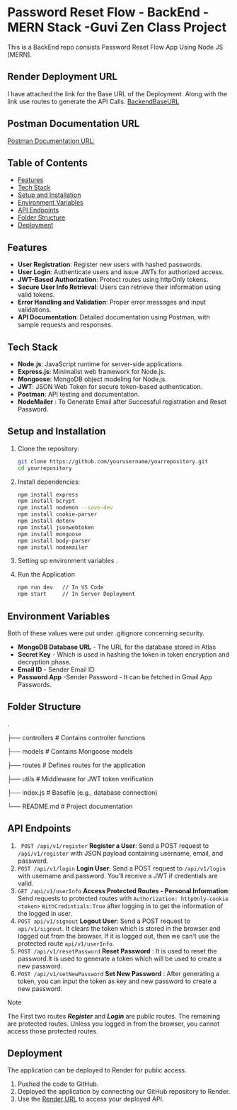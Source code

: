 # Password Reset Flow - BackEnd - MERN Stack -Guvi Zen Class Project
This is a BackEnd repo consists Password Reset Flow App Using Node JS [MERN]. 

## Render Deployment URL

I have attached the link for the Base URL of the Deployment. Along with the link use routes to generate the API Calls.
[BackendBaseURL](https://passwordresetflowfsdbackend.onrender.com/)
## Postman Documentation URL
[Postman Documentation URL:](https://documenter.getpostman.com/view/38692959/2sAYBXDC7E)


## Table of Contents
- [Features](#features)
- [Tech Stack](#tech-stack)
- [Setup and Installation](#setup-and-installation)
- [Environment Variables](#environment-variables)
- [API Endpoints](#api-endpoints)
- [Folder Structure](#folder-structure)
- [Deployment](#deployment)


## Features
- **User Registration**: Register new users with hashed passwords. 
- **User Login**: Authenticate users and issue JWTs for authorized access.
- **JWT-Based Authorization**: Protect routes using httpOnly tokens.
- **Secure User Info Retrieval**: Users can retrieve their information using valid tokens.
- **Error Handling and Validation**: Proper error messages and input validations.
- **API Documentation**: Detailed documentation using Postman, with sample requests and responses.

## Tech Stack
- **Node.js**: JavaScript runtime for server-side applications.
- **Express.js**: Minimalist web framework for Node.js.
- **Mongoose**: MongoDB object modeling for Node.js.
- **JWT**: JSON Web Token for secure token-based authentication.
- **Postman**: API testing and documentation.
- **NodeMailer** : To Generate Email after Successful registration and Reset Password. 

## Setup and Installation
1. Clone the repository:
   ```bash
   git clone https://github.com/yourusername/yourrepository.git
   cd yourrepository

2. Install dependencies:

    ```bash 
    npm install express
    npm install bcrypt
    npm install nodemon --save-dev
    npm install cookie-parser
    npm install dotenv
    npm install jsonwebtoken 
    npm install mongoose
    npm install body-parser
    npm install nodemailer

3. Setting up environment variables .
4. Run the Application
    ```bash
    npm run dev   // In VS Code
    npm start     // In Server Deployment

## Environment Variables

Both of these values were put under .gitignore concerning security.

- **MongoDB Database URL** - The URL for the database stored in Atlas
- **Secret Key** - Which is used in hashing the token in token encryption and decryption phase. 
- **Email ID** - Sender Email ID
- **Password App** -Sender Password - It can be fetched in Gmail App Passwords.



## Folder Structure

.

├── controllers      # Contains controller functions

├── models           # Contains Mongoose models

├── routes           # Defines routes for the application

├── utils            # Middleware for JWT token verification

├── index.js         # Basefile (e.g., database connection)

└── README.md        # Project documentation

## API Endpoints

1. ` POST /api/v1/register` **Register a User**: Send a POST request to `/api/v1/register` with JSON payload containing username, email, and password.
2. `POST /api/v1/login` **Login User**: Send a POST request to `/api/v1/login` with username and password. You’ll receive a JWT if credentials are valid.
3.  `GET /api/v1/userInfo` **Access Protected Routes - Personal Information**: Send requests to protected routes with `Authorization: httpOnly-cookie <token>` `WithCredintials:True` after logging in to get the information of the logged in user. 
4. `POST api/v1/signout` **Logout User**: Send a POST request to `api/v1/signout`. It clears the token which is stored in the browser and logged out from the browser. If it is logged out, then we can't use the protected route `api/v1/userInfo`.
5.  `POST /api/v1/resetPassword` **Reset Password** : It is used to reset the password.It is used to generate a token which will be used to create a new password. 
5.  `POST /api/v1/setNewPassword` **Set New Password** : After generating a token, you can input the token as key and new password to create a new password.

> [!NOTE]
> The First two routes ***Register*** and ***Login*** are public routes. The remaining are protected routes. Unless you logged in from the browser, you cannot access those protected routes.

## Deployment

The application can be deployed to Render for public access.

1. Pushed the code to GitHub.
2. Deployed the application by connecting our GitHub repository to Render.
3. Use the [Render URL](https://passwordresetflowfsdbackend.onrender.com) to access your deployed API.
